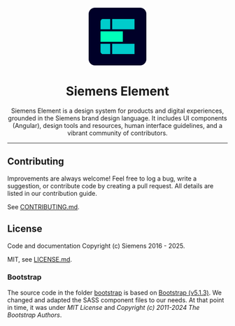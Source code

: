 <p align="center">
  <a href="https://element.siemens.io" target="_blank">
    <img src="./element-logo.svg" alt="Element Website" height="132" width="132">
  </a>
</p>

<h1 align="center">Siemens Element</h1>

<p></p>
<p align="center">
  Siemens Element is a design system for products and digital experiences,
  grounded in the Siemens brand design language. It includes UI components
  (Angular), design tools and resources, human interface guidelines, and a
  vibrant community of contributors.
</p>
<p></p>

<hr>

## Contributing

Improvements are always welcome! Feel free to log a bug,
write a suggestion, or contribute code by creating a pull request.
All details are listed in our contribution guide.

See [CONTRIBUTING.md](CONTRIBUTING.md).

## License

Code and documentation Copyright (c) Siemens 2016 - 2025.

MIT, see [LICENSE.md](LICENSE.md).

### Bootstrap

The source code in the folder [bootstrap](./projects/element-theme/src/styles/bootstrap/)
is based on [Bootstrap (v5.1.3)](https://github.com/twbs/bootstrap). We changed and adapted
the SASS component files to our needs. At that point in time, it was under _MIT License_
and _Copyright (c) 2011-2024 The Bootstrap Authors_.
